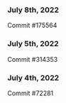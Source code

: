 ### July 8th, 2022

Commit #175564

### July 5th, 2022

Commit #314353


### July 4th, 2022

Commit #72281
